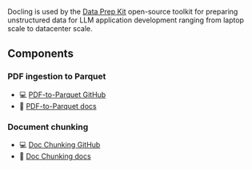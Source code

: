 Docling is used by the [Data Prep Kit](https://ibm.github.io/data-prep-kit/) open-source toolkit for preparing unstructured data for LLM application development ranging from laptop scale to datacenter scale.

## Components
### PDF ingestion to Parquet
- 💻 [PDF-to-Parquet GitHub](https://github.com/IBM/data-prep-kit/tree/dev/transforms/language/pdf2parquet)
- 📖 [PDF-to-Parquet docs](https://ibm.github.io/data-prep-kit/transforms/language/pdf2parquet/python/)

### Document chunking
- 💻 [Doc Chunking GitHub](https://github.com/IBM/data-prep-kit/tree/dev/transforms/language/doc_chunk)
- 📖 [Doc Chunking docs](https://ibm.github.io/data-prep-kit/transforms/language/doc_chunk/python/)
